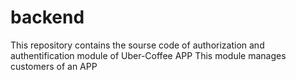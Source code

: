 # backend

This repository contains the sourse code of authorization and authentification module of Uber-Coffee APP 
This module manages customers of an APP
